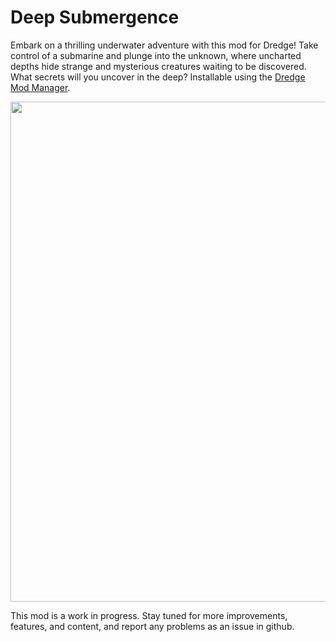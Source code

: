 # Deep Submergence
Embark on a thrilling underwater adventure with this mod for Dredge! Take control of a submarine and plunge into the unknown, where uncharted depths hide strange and mysterious creatures waiting to be discovered. What secrets will you uncover in the deep?
Installable using the [Dredge Mod Manager](https://github.com/DREDGE-Mods/DredgeModManager).

<img src="https://i.imgur.com/95E9817.png" width="800" class="center">

This mod is a work in progress. Stay tuned for more improvements, features, and content, and report any problems as an issue in github.
